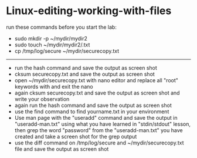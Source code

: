 # Linux-editing-working-with-files

run these commands before you start the lab:
- sudo mkdir -p ~/mydir/mydir2
- sudo touch ~/mydir/mydir2/<yourname>.txt
- cp /tmp/log/secure  ~/mydir/securecopy.txt 
----------------------------------------------------------------
- run the hash command and save the output as screen shot
- cksum securecopy.txt and save the output as screen shot
- open ~/mydir/securecopy.txt with nano editor and replace all "root" keywords with <yourname> and exit the nano
- again cksum securecopy.txt and save the output as screen shot and write your observation
- again run the hash command and save the output as screen shot
- use the find command to find yourname.txt in your environment 
- Use man page with the "useradd" command and save the output in "useradd-man.txt" using what you have learned in "stdin/stdout" lesson, then grep the word "password" from the "useradd-man.txt" you have created and take a screen shot for the grep output   
- use the diff command on /tmp/log/secure and ~/mydir/securecopy.txt  file and save the output as screen shot
